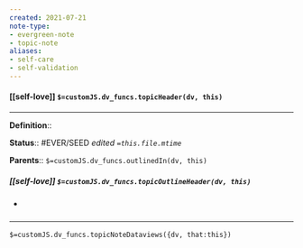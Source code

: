 ```yaml
---
created: 2021-07-21
note-type: 
- evergreen-note
- topic-note
aliases:
- self-care
- self-validation
---
```

 
#### [[self-love]] `$=customJS.dv_funcs.topicHeader(dv, this)`
---


**Definition**::

**Status**::  #EVER/SEED 
*edited `=this.file.mtime`*

**Parents**:: 
`$=customJS.dv_funcs.outlinedIn(dv, this)`

##### [[self-love]] `$=customJS.dv_funcs.topicOutlineHeader(dv, this)`
- 

### <hr class="dataviews"/>

`$=customJS.dv_funcs.topicNoteDataviews({dv, that:this})`


